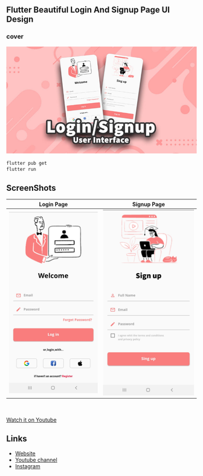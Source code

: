 ## Flutter Beautiful Login And Signup Page UI Design

### cover
![Flutter Beautiful Login And Signup Page Cover](./assets/images/cover.jpg?raw=true "Optional Title")

```
flutter pub get
flutter run
```
## ScreenShots

Login Page | Signup Page
--- | ---
![Flutter login ui](./assets/images/login_image.jpg?raw=true "Optional Title") | ![Flutter signup ui](./assets/images/signup_image.jpg?raw=true "Optional Title")


<br><br>
[Watch it on Youtube](https://youtube.com)


## Links

* [Website](https://phloxcompany.com)
* [Youtube channel](https://www.youtube.com)
* [Instagram](https://instagram.com/phloxcompany)